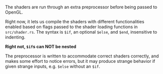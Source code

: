 The shaders are run through an extra preprocessor before being passed to OpenGL.

Right now, it lets us compile the shaders with different functionalities enabled
based on flags passed to the shader loading functions in `src/shader.rs`.
The syntax is `$if`, an optional `$else`, and `$end`, insensitive to indenting.

**Right not, `$if`s can NOT be nested**

The preprocessor is written to accommodate correct shaders correctly,
and makes some effort to notice errors, but it may produce strange behavior
if given strange inputs, e.g. `$else` without an `$if`.
